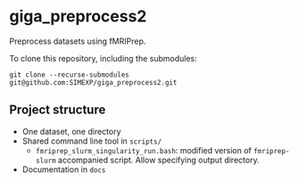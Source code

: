 # giga_preprocess2

Preprocess datasets using fMRIPrep.

To clone this repository, including the submodules:

```
git clone --recurse-submodules git@github.com:SIMEXP/giga_preprocess2.git
```

## Project structure

- One dataset, one directory
- Shared command line tool in `scripts/`
  - `fmriprep_slurm_singularity_run.bash`: modified version of `fmriprep-slurm` accompanied script. Allow specifying output directory.
- Documentation in `docs`
